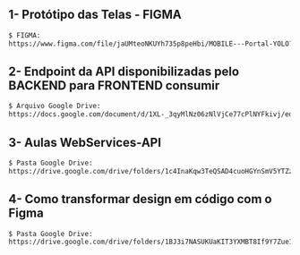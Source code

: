 ## 1- Protótipo das Telas - FIGMA

```bash
$ FIGMA:
https://www.figma.com/file/jaUMteoNKUYh735p8peHbi/MOBILE---Portal-YOLO?type=design&node-id=622-19&mode=design
```

## 2- Endpoint da API disponibilizadas pelo BACKEND para FRONTEND consumir

```bash
$ Arquivo Google Drive:
https://docs.google.com/document/d/1XL-_3qyMlNz06zNlVjCe77cPlNYFkivj/edit?usp=drive_link&ouid=116531755379800051996&rtpof=true&sd=true
```

## 3- Aulas WebServices-API

```bash
$ Pasta Google Drive:
https://drive.google.com/drive/folders/1c4InaKqw3TeQSAD4cuoHGYnSmV5YTZzb?usp=drive_link
```

## 4- Como transformar design em código com o Figma

```bash
$ Pasta Google Drive:
https://drive.google.com/drive/folders/1BJ3i7NASUKUaKIT3YXMBT8If9Y7Zue1x?usp=drive_link
```
